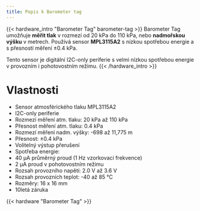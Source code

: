 ```yaml
---
title: Popis k Barometer tag
---
```


{{< hardware_intro "Barometer Tag" barometer-tag >}}
Barometer Tag umožňuje **měřit tlak** v rozmezí od 20 kPa do 110 kPa, nebo **nadmořskou výšku** v metrech. Používá sensor **MPL3115A2** s nízkou spotřebou energie a s přesností měření ±0.4 kPa.

Tento sensor je digitální I2C-only periferie s velmi nízkou spotřebou energie v provozním i pohotovostním režimu.
{{< /hardware_intro >}}

# Vlastnosti

  * Sensor atmosférického tlaku MPL3115A2
  * I2C-only periferie
  * Rozmezí měření atm. tlaku: 20 kPa až 110 kPa
  * Přesnost měření atm. tlaku: 0.4 kPa
  * Rozmezí měření nadm. výšky: -698 až 11,775 m
  * Přesnost: ±0.4 kPa
  * Volitelný výstup přerušení
  * Spotřeba energie:
  * 40 µA průměrný proud (1 Hz vzorkovací frekvence)
  * 2 µA proud v pohotovostním režimu
  * Rozsah provozního napětí: 2.0 V až 3.6 V
  * Rozsah provozních teplot: -40 až 85 °C
  * Rozměry: 16 x 16 mm
  * 10letá záruka

{{< hardware "Barometer Tag" >}}
